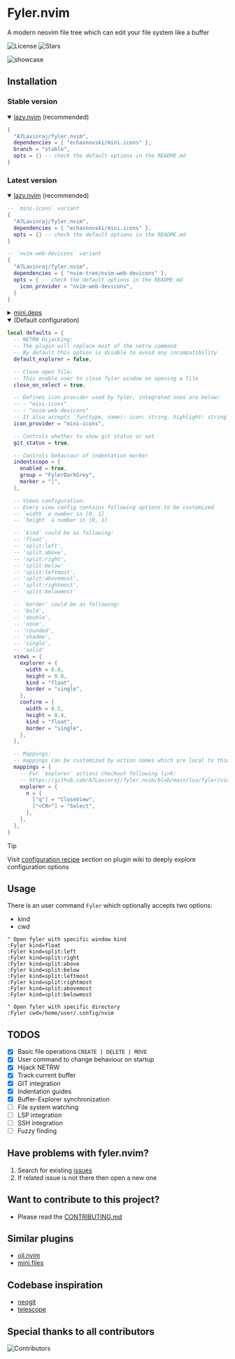 # Fyler.nvim

A modern neovim file tree which can edit your file system like a buffer

![License](https://img.shields.io/github/license/A7Lavinraj/fyler.nvim?style=for-the-badge&logo=starship&color=ee999f&logoColor=D9E0EE&labelColor=302D41)
![Stars](https://img.shields.io/github/stars/A7Lavinraj/fyler.nvim?style=for-the-badge&logo=starship&color=c69ff5&logoColor=D9E0EE&labelColor=302D41)

![showcase](https://github.com/user-attachments/assets/c1dca603-7199-4a90-9a26-50dda96dec6e)

## Installation

### Stable version

<details open>
  <summary><a href="https://github.com/folke/lazy.nvim">lazy.nvim</a> (recommended)</summary>

```lua
{
  "A7Lavinraj/fyler.nvim",
  dependencies = { "echasnovski/mini.icons" },
  branch = "stable",
  opts = {} -- check the default options in the README.md
}
```

</details>

### Latest version

<details open>
  <summary><a href="https://github.com/folke/lazy.nvim">lazy.nvim</a> (recommended)</summary>

```lua
-- `mini-icons` variant
{
  "A7Lavinraj/fyler.nvim",
  dependencies = { "echasnovski/mini.icons" },
  opts = {} -- check the default options in the README.md
}

-- `nvim-web-devicons` variant
{
  "A7Lavinraj/fyler.nvim",
  dependencies = { "nvim-tree/nvim-web-devicons" },
  opts = { -- check the default options in the README.md
    icon_provider = "nvim-web-devicons",
  }
}
```

</details>

<details>
  <summary><a href="https://github.com/echasnovski/mini.deps">mini.deps</a></summary>

```lua
add({
  source = 'A7Lavinraj/fyler.nvim',
  depends = { 'echasnovski/mini.icons' },
})
```

</details>

<details open>
  <summary>(Default configuration)</summary>

```lua
local defaults = {
  -- NETRW Hijacking:
  -- The plugin will replace most of the netrw command
  -- By default this option is disable to avoid any incompatibility
  default_explorer = false,

  -- Close open file:
  -- This enable user to close fyler window on opening a file
  close_on_select = true,

  -- Defines icon provider used by fyler, integrated ones are below:
  -- - "mini-icons"
  -- - "nvim-web-devicons"
  -- It also accepts `fun(type, name): icon: string, highlight: string`
  icon_provider = "mini-icons",

  -- Controls whether to show git status or not
  git_status = true,

  -- Controls behaviour of indentation marker
  indentscope = {
    enabled = true,
    group = "FylerDarkGrey",
    marker = "│",
  },

  -- Views configuration:
  -- Every view config contains following options to be customized
  -- `width` a number in [0, 1]
  -- `height` a number in [0, 1]

  -- `kind` could be as following:
  -- 'float',
  -- 'split:left',
  -- 'split:above',
  -- 'split:right',
  -- 'split:below'
  -- 'split:leftmost',
  -- 'split:abovemost',
  -- 'split:rightmost',
  -- 'split:belowmost'

  -- `border` could be as following:
  -- 'bold',
  -- 'double',
  -- 'none',
  -- 'rounded',
  -- 'shadow',
  -- 'single',
  -- 'solid'
  views = {
    explorer = {
      width = 0.8,
      height = 0.8,
      kind = "float",
      border = "single",
    },
    confirm = {
      width = 0.5,
      height = 0.4,
      kind = "float",
      border = "single",
    },
  },

  -- Mappings:
  -- mappings can be customized by action names which are local to thier view
  mappings = {
    -- For `explorer` actions checkout following link:
    -- https://github.com/A7Lavinraj/fyler.nvim/blob/main/lua/fyler/views/explorer/actions.lua
    explorer = {
      n = {
        ["q"] = "CloseView",
        ["<CR>"] = "Select",
      },
    },
  },
}
```

</details>

> [!TIP]
> Visit [configuration recipe](https://github.com/A7Lavinraj/fyler.nvim/wiki#configuration-recipe)
> section on plugin wiki to deeply explore configuration options

## Usage

There is an user command `Fyler` which optionally accepts two options:

- kind
- cwd

```vim
" Open fyler with specific window kind
:Fyler kind=float
:Fyler kind=split:left
:Fyler kind=split:right
:Fyler kind=split:above
:Fyler kind=split:below
:Fyler kind=split:leftmost
:Fyler kind=split:rightmost
:Fyler kind=split:abovemost
:Fyler kind=split:belowmost

" Open fyler with specific directory
:Fyler cwd=/home/user/.config/nvim
```

## TODOS

- [x] Basic file operations `CREATE | DELETE | MOVE`
- [x] User command to change behaviour on startup
- [x] Hijack NETRW
- [x] Track current buffer
- [x] GIT integration
- [x] Indentation guides
- [x] Buffer-Explorer synchronization
- [ ] File system watching
- [ ] LSP integration
- [ ] SSH integration
- [ ] Fuzzy finding

## Have problems with fyler.nvim?

1. Search for existing [issues](https://github.com/A7Lavinraj/fyler.nvim/issues)
2. If related issue is not there then open a new one

## Want to contribute to this project?

- Please read the [CONTRIBUTING.md](https://github.com/A7Lavinraj/fyler.nvim/blob/main/CONTRIBUTING.md)

## Similar plugins

- [oil.nvim](https://github.com/stevearc/oil.nvim)
- [mini.files](https://github.com/echasnovski/mini.files)

## Codebase inspiration

- [neogit](https://github.com/NeogitOrg/neogit)
- [telescope](https://github.com/nvim-telescope/telescope.nvim)

## Special thanks to all contributors

![Contributors](https://contrib.rocks/image?repo=A7Lavinraj/fyler.nvim)

